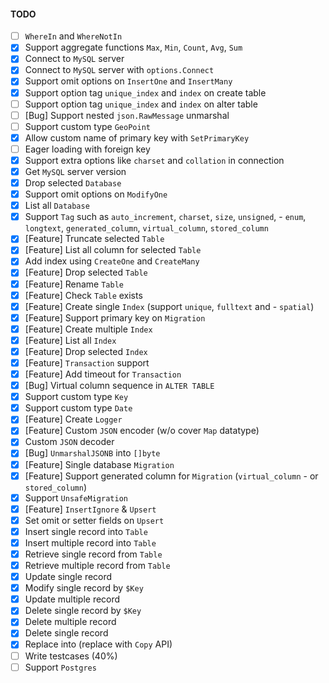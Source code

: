 #### TODO

- [ ] `WhereIn` and `WhereNotIn`
- [x] Support aggregate functions `Max`, `Min`, `Count`, `Avg`, `Sum`
- [x] Connect to `MySQL` server
- [x] Connect to `MySQL` server with `options.Connect`
- [x] Support omit options on `InsertOne` and `InsertMany`
- [x] Support option tag `unique_index` and `index` on create table
- [ ] Support option tag `unique_index` and `index` on alter table
- [ ] [Bug] Support nested `json.RawMessage` unmarshal
- [ ] Support custom type `GeoPoint`
- [x] Allow custom name of primary key with `SetPrimaryKey`
- [ ] Eager loading with foreign key
- [x] Support extra options like `charset` and `collation` in connection
- [x] Get `MySQL` server version
- [x] Drop selected `Database`
- [x] Support omit options on `ModifyOne`
- [x] List all `Database`
- [x] Support `Tag` such as `auto_increment`, `charset`, `size`, `unsigned`, - `enum`, `longtext`, `generated_column`, `virtual_column`, `stored_column`
- [x] [Feature] Truncate selected `Table`
- [x] [Feature] List all column for selected `Table`
- [x] Add index using `CreateOne` and `CreateMany`
- [x] [Feature] Drop selected `Table`
- [x] [Feature] Rename `Table`
- [x] [Feature] Check `Table` exists
- [x] [Feature] Create single `Index` (support `unique`, `fulltext` and - `spatial`)
- [x] [Feature] Support primary key on `Migration`
- [x] [Feature] Create multiple `Index`
- [x] [Feature] List all `Index`
- [x] [Feature] Drop selected `Index`
- [x] [Feature] `Transaction` support
- [x] [Feature] Add timeout for `Transaction`
- [x] [Bug] Virtual column sequence in `ALTER TABLE`
- [x] Support custom type `Key`
- [x] Support custom type `Date`
- [x] [Feature] Create `Logger`
- [x] [Feature] Custom `JSON` encoder (w/o cover `Map` datatype)
- [x] Custom `JSON` decoder
- [x] [Bug] `UnmarshalJSONB` into `[]byte`
- [x] [Feature] Single database `Migration`
- [x] [Feature] Support generated column for `Migration` (`virtual_column` - or `stored_column`)
- [x] Support `UnsafeMigration`
- [x] [Feature] `InsertIgnore` & `Upsert`
- [x] Set omit or setter fields on `Upsert`
- [x] Insert single record into `Table`
- [x] Insert multiple record into `Table`
- [x] Retrieve single record from `Table`
- [x] Retrieve multiple record from `Table`
- [x] Update single record
- [x] Modify single record by `$Key`
- [x] Update multiple record
- [x] Delete single record by `$Key`
- [x] Delete multiple record
- [x] Delete single record
- [x] Replace into (replace with `Copy` API)
- [ ] Write testcases (40%)
- [ ] Support `Postgres`
